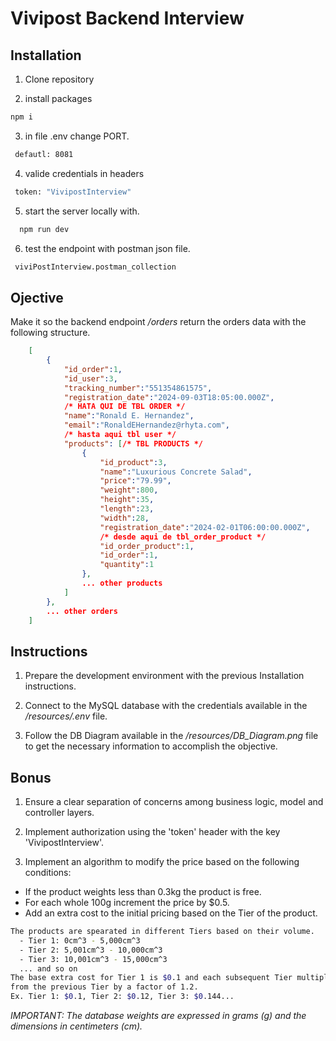 # Vivipost Backend Interview

## Installation

1. Clone repository

2. install packages

```bash
npm i
```

3. in file .env change PORT.

```bash
 defautl: 8081
```

4. valide credentials in headers

```bash
 token: "VivipostInterview"
```

5. start the server locally with.

```bash
  npm run dev
```

6. test the endpoint with postman json file.

```bash
 viviPostInterview.postman_collection
```

## Ojective

Make it so the backend endpoint _/orders_ return the orders data with the following structure.

```json
    [
        {
            "id_order":1,
            "id_user":3,
            "tracking_number":"551354861575",
            "registration_date":"2024-09-03T18:05:00.000Z",
            /* HATA QUI DE TBL ORDER */
            "name":"Ronald E. Hernandez",
            "email":"RonaldEHernandez@rhyta.com",
            /* hasta aqui tbl user */
            "products": [/* TBL PRODUCTS */
                {
                    "id_product":3,
                    "name":"Luxurious Concrete Salad",
                    "price":"79.99",
                    "weight":800,
                    "height":35,
                    "length":23,
                    "width":28,
                    "registration_date":"2024-02-01T06:00:00.000Z",
                    /* desde aqui de tbl_order_product */
                    "id_order_product":1,
                    "id_order":1,
                    "quantity":1
                },
                ... other products
            ]
        },
        ... other orders
    ]
```

## Instructions

1. Prepare the development environment with the previous Installation instructions.

2. Connect to the MySQL database with the credentials available in the _/resources/.env_ file.

3. Follow the DB Diagram available in the _/resources/DB_Diagram.png_ file to get the necessary information to accomplish the objective.

## Bonus

1. Ensure a clear separation of concerns among business logic, model and controller layers.

2. Implement authorization using the 'token' header with the key 'VivipostInterview'.

3. Implement an algorithm to modify the price based on the following conditions:

- If the product weights less than 0.3kg the product is free.
- For each whole 100g increment the price by $0.5.
- Add an extra cost to the initial pricing based on the Tier of the product.

```bash
The products are spearated in different Tiers based on their volume.
  - Tier 1: 0cm^3 - 5,000cm^3
  - Tier 2: 5,001cm^3 - 10,000cm^3
  - Tier 3: 10,001cm^3 - 15,000cm^3
  ... and so on
The base extra cost for Tier 1 is $0.1 and each subsequent Tier multiply the cost
from the previous Tier by a factor of 1.2.
Ex. Tier 1: $0.1, Tier 2: $0.12, Tier 3: $0.144...
```

_IMPORTANT: The database weights are expressed in grams (g) and the dimensions in centimeters (cm)._
